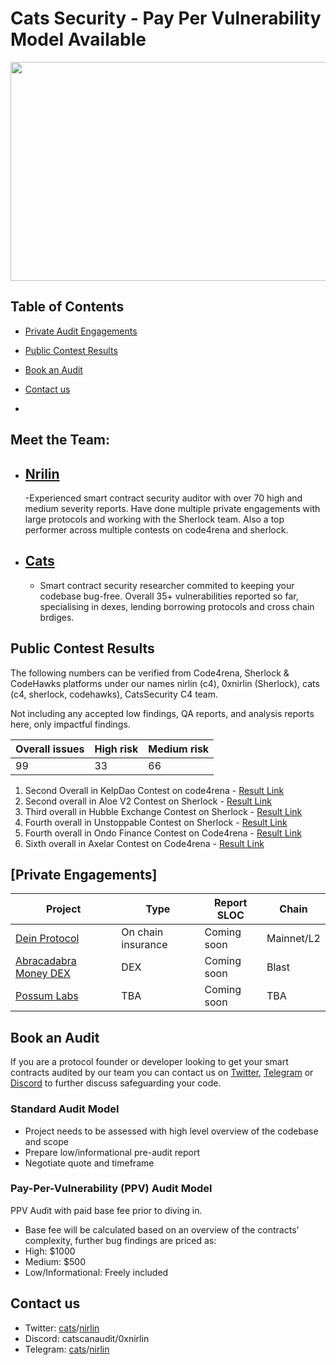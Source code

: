 # Cats Security - Pay Per Vulnerability Model Available 
<p align="center">
  <img width="700" height="350" src="https://github.com/catssecurity/audit/assets/162015731/859b67a4-a08d-4efa-b5da-78d32b5ce0d0">
</p>

## Table of Contents
- [Private Audit Engagements](#private-engagements)
- [Public Contest Results](#public-contest-results)
- [Book an Audit](#book-an-audit)
- [Contact us](#contact-us)

- 
## Meet the Team:

- ## [Nrilin](https:twitter.com/0xnirlin)
  -Experienced smart contract security auditor with over 70 high and medium severity reports. Have done multiple private engagements with large protocols and working with the Sherlock team. Also a top performer across multiple contests on code4rena and sherlock.
  
- ## [Cats](https://twitter.com/catscanaudit)
  - Smart contract security researcher commited to keeping your codebase bug-free. Overall 35+ vulnerabilities reported so far, specialising in dexes, lending borrowing protocols and cross chain brdiges. 




## Public Contest Results
The following numbers can be verified from Code4rena, Sherlock & CodeHawks platforms under our names nirlin (c4), 0xnirlin (Sherlock), cats (c4, sherlock, codehawks), CatsSecurity C4 team.

Not including any accepted low findings, QA reports, and analysis reports here, only impactful findings.

| Overall issues | High risk | Medium risk |
| ---------------| ----------| ------------|
| 99             | 33        |   66        |

1.  Second Overall in KelpDao Contest on code4rena - [Result Link](https://discord.com/channels/810916927919620096/1171865604114882600/1183066714838147102)
2.  Second overall in Aloe V2 Contest on Sherlock - [Result Link](https://discord.com/channels/812037309376495636/1150807984893591643/1169679544484114494)
3.  Third overall in Hubble Exchange Contest on Sherlock - [Result Link](https://discord.com/channels/812037309376495636/1121092175216787507/1137761593137049641)
4.  Fourth overall in Unstoppable Contest on Sherlock - [Result Link](https://discord.com/channels/812037309376495636/1123628892536717472/1137765358447632496)
5.  Fourth overall in Ondo Finance Contest on Code4rena - [Result Link](https://code4rena.com/audits/2023-09-ondo-finance#top)
6.  Sixth overall in Axelar Contest on Code4rena - [Result Link](https://code4rena.com/audits/2023-07-axelar-network#top)




## [Private Engagements]
| Project                                             | Type                | Report SLOC | Chain                         |
|-----------------------------------------------------|---------------------|-------------|-------------------------------|
| [Dein Protocol](https://docs.dein.di)              | On chain insurance | Coming soon | Mainnet/L2 |
| [Abracadabra Money DEX](https://abracadabra.money/) | DEX                 | Coming soon | Blast                         |
| [Possum Labs](https://www.possumlabs.io/)          | TBA                 | Coming soon | TBA                           |



## Book an Audit
If you are a protocol founder or developer looking to get your smart contracts audited by our team you can contact us on [Twitter](#contact-us), [Telegram](#contact-us) or [Discord](#contact-us) to further discuss safeguarding your code.



### Standard Audit Model
- Project needs to be assessed with high level overview of the codebase and scope
- Prepare low/informational pre-audit report
- Negotiate quote and timeframe
### Pay-Per-Vulnerability (PPV) Audit Model
PPV Audit with paid base fee prior to diving in.
- Base fee will be calculated based on an overview of the contracts' complexity, further bug findings are priced as:
 - High: $1000
 - Medium: $500
 - Low/Informational: Freely included
## Contact us
- Twitter: [cats](https://twitter.com/catscanaudit)/[nirlin](https://twitter.com/0xnirlin)
- Discord: catscanaudit/0xnirlin
- Telegram: [cats](https://t.me/catscanaudit)/[nirlin](https://t.me/NirlinSecurity)
